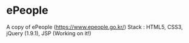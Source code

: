 # ePeople
A copy of ePeople (https://www.epeople.go.kr/)
Stack : HTML5, CSS3, jQuery (1.9.1), JSP (Working on it!) 
